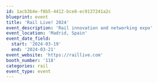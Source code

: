 ```yaml
---
id: 1acb3b4e-f8b5-4412-bce8-ec9137241a2c
blueprint: event
title: 'Rail Live! 2024'
event_description: 'Rail innovation and networking expo'
event_location: 'Madrid, Spain'
event_date_field:
  start: '2024-03-19'
  end: '2024-03-21'
event_website: 'https://raillive.com'
booth_number: '118'
categories: rail
event_type: event
---
```

